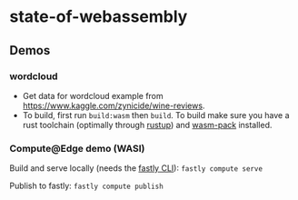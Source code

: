 # state-of-webassembly

## Demos

### wordcloud
- Get data for wordcloud example from https://www.kaggle.com/zynicide/wine-reviews.
- To build, first run `build:wasm` then `build`. To build make sure you have a rust toolchain (optimally
  through [rustup](https://rustup.rs/)) and [wasm-pack](https://rustwasm.github.io/wasm-pack/installer/) installed.

### Compute@Edge demo (WASI)

Build and serve locally (needs the [fastly CLI](https://developer.fastly.com/reference/cli/#installing)):
`fastly compute serve`

Publish to fastly:
`fastly compute publish`